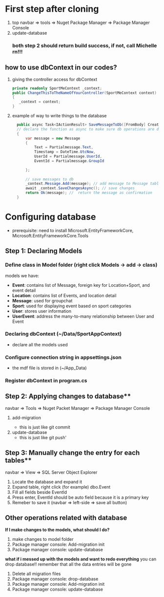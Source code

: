 # First step after cloning
1. top navbar => tools => Nuget Package Manager => Package Manager Console
2. update-database
   ### both step 2 should return build success, if not, call Michelle rn!!!

## how to use dbContext in our codes?
1. giving the controller access for dbContext
    ```csharp
   private readonly SportMeContext _context;
   public ChangeThisToTheNameOfYourController(SportMeContext context)
   {
       _context = context;
   }
3. example of way to write things to the database
    ```csharp
      public async Task<IActionResult> SaveMessageToDb([FromBody] CreateMessage Partialmessage)
      // declare the function as async to make sure db operations are done before continuing with subsequent code.
      {
          var message = new Message
          {
              Text = Partialmessage.Text,
              Timestamp = DateTime.UtcNow,
              UserId = Partialmessage.UserId,
              EventId = Partialmessage.GroupId
      
          };
      
          // save messages to db 
          _context.Message.Add(message); // add message to Message table
          await _context.SaveChangesAsync(); // save changes
          return Ok(message); //  return the message as confirmation
      }


# Configuring database
- prerequisite: need to install  Microsoft.EntityFrameworkCore, Microsoft.EntityFrameworkCore.Tools
## Step 1: Declaring Models
### Define class in Model folder (right click Models -> add -> class)
   models we have:
   - **Event**: contains list of Message, foreign key for Location+Sport, and event detail
   - **Location**: contains list of Events, and location detail
   - **Message**: used for groupchat 
   - **Sport**: used for displaying event based on sport categories
   - **User**: stores user information
   - **UserEvent**: address the many-to-many relationship between User and Event
### Declaring dbContext (~/Data/SportAppContext)
- declare all the models used
### Configure connection string in appsettings.json 
- the mdf file is stored in (~/App_Data)
### Register dbContext in program.cs


## Step 2: Applying changes to database**
navbar => Tools => Nuget Packet Manager => Package Manager Console
1. add-migration <name your migration>
   - this is just like git commit
2. update-database
   - this is just like git push'

## Step 3: Manually change the entry for each tables**
navbar => View => SQL Server Object Explorer
1. Locate the database and expand it
2. Expand table, right click (for example) dbo.Event
3. Fill all fields beside EventId
4. Press enter, EventId should be auto field because it is a primary key
5. Remeber to save it (navbar => left-side => save all button)

## Other operations related with database
**If I make changes to the models, what should I do?**
1. make changes to model folder
2. Package manager console: Add-migration init
3. Package manager console: update-database
  
**what if i messed up with the models and want to redo everything**
you can drop database!! remember that all the data entries will be gone 
1. Delete all migration files
2. Package manager console: drop-database
3. Package manager console: Add-migration init
4. Package manager console: update-database
